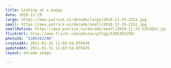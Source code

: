 ```yaml
---
title: Looking at a puppy
date: 2010-12-29
large: https://mea.patrick.nz/decade/large/2010-12-29-2251.jpg
small: https://mea.patrick.nz/decade/small/2010-12-29-2251.jpg
smallRetina: https://mea.patrick.nz/decade/small/2010-12-29-2251@2x.jpg
flickrUrl: http://www.flickr.com/photos/pftqg/5305393298/
photoId: "5305393298"
createdAt: 2011-01-31 11:03:54.079476
updatedAt: 2011-01-31 11:03:54.079476
layout: decade-image

---
```


